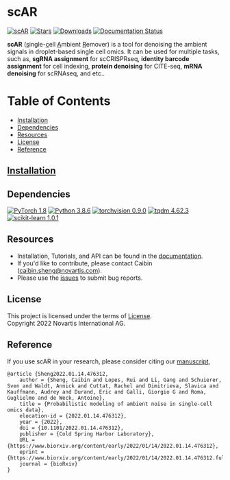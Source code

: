# scAR  

[![scAR](https://anaconda.org/bioconda/scar/badges/version.svg)](https://anaconda.org/bioconda/scar)
[![Stars](https://img.shields.io/github/stars/Novartis/scar?logo=GitHub&color=red)](https://github.com/Novartis/scAR)
[![Downloads](https://anaconda.org/bioconda/scar/badges/downloads.svg)](https://anaconda.org/bioconda/scar/files)
[![Documentation Status](https://readthedocs.org/projects/scar-tutorial/badge/?version=latest)](https://scar-tutorial.readthedocs.io/en/latest/?badge=latest)

**scAR** (<u>s</u>ingle-<u>c</u>ell <u>A</u>mbient <u>R</u>emover) is a tool for denoising the ambient signals in droplet-based single cell omics. It can be used for multiple tasks, such as, **sgRNA assignment** for scCRISPRseq, **identity barcode assignment** for cell indexing, **protein denoising** for CITE-seq, **mRNA denoising** for scRNAseq, and etc..

# Table of Contents

- [Installation](#Installation)
- [Dependencies](#Dependencies)
- [Resources](#Resources)
- [License](#License)
- [Reference](#Reference)

## [Installation](https://scar-tutorial.readthedocs.io/en/latest/Installation.html)

## Dependencies

[![PyTorch 1.8](https://img.shields.io/badge/PyTorch-1.8.0-greeen.svg)](https://pytorch.org/)
[![Python 3.8.6](https://img.shields.io/badge/python-3.8.6-blue.svg)](https://www.python.org/)
[![torchvision 0.9.0](https://img.shields.io/badge/torchvision-0.9.0-red.svg)](https://pytorch.org/vision/stable/index.html)
[![tqdm 4.62.3](https://img.shields.io/badge/tqdm-4.62.3-orange.svg)](https://github.com/tqdm/tqdm)
[![scikit-learn 1.0.1](https://img.shields.io/badge/scikit_learn-1.0.1-green.svg)](https://scikit-learn.org/)

## Resources

- Installation, Tutorials, and API can be found in the [documentation](https://scar-tutorial.readthedocs.io/en/latest/index.html).
- If you'd like to contribute, please contact Caibin (caibin.sheng@novartis.com).
- Please use the [issues](https://github.com/Novartis/scAR/issues) to submit bug reports.

## License

This project is licensed under the terms of [License](LICENSE.txt).  
Copyright 2022 Novartis International AG.

## Reference

If you use scAR in your research, please consider citing our [manuscript](https://doi.org/10.1101/2022.01.14.476312),

```
@article {Sheng2022.01.14.476312,
	author = {Sheng, Caibin and Lopes, Rui and Li, Gang and Schuierer, Sven and Waldt, Annick and Cuttat, Rachel and Dimitrieva, Slavica and Kauffmann, Audrey and Durand, Eric and Galli, Giorgio G and Roma, Guglielmo and de Weck, Antoine},
	title = {Probabilistic modeling of ambient noise in single-cell omics data},
	elocation-id = {2022.01.14.476312},
	year = {2022},
	doi = {10.1101/2022.01.14.476312},
	publisher = {Cold Spring Harbor Laboratory},
	URL = {https://www.biorxiv.org/content/early/2022/01/14/2022.01.14.476312},
	eprint = {https://www.biorxiv.org/content/early/2022/01/14/2022.01.14.476312.full.pdf},
	journal = {bioRxiv}
}
```
